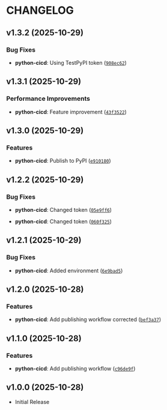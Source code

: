 # CHANGELOG

<!-- version list -->

## v1.3.2 (2025-10-29)

### Bug Fixes

- **python-cicd**: Using TestPyPI token
  ([`908ec62`](https://github.com/shubheshswain91/python-devops-cicd-project/commit/908ec62c0aa636432bb097563e49638e8ea46740))


## v1.3.1 (2025-10-29)

### Performance Improvements

- **python-cicd**: Feature improvement
  ([`43f3522`](https://github.com/shubheshswain91/python-devops-cicd-project/commit/43f3522987af1f1081110de9d3899f103c8cb890))


## v1.3.0 (2025-10-29)

### Features

- **python-cicd**: Publish to PyPI
  ([`e910180`](https://github.com/shubheshswain91/python-devops-cicd-project/commit/e910180505a5c8e710822c4a392bedc32f643e5c))


## v1.2.2 (2025-10-29)

### Bug Fixes

- **python-cicd**: Changed token
  ([`05e9ff6`](https://github.com/shubheshswain91/python-devops-cicd-project/commit/05e9ff6fadc8dad3e91c3a36d0f37923c055a13e))

- **python-cicd**: Changed token
  ([`060f325`](https://github.com/shubheshswain91/python-devops-cicd-project/commit/060f3257379bfee90d900991fd04e23796108f08))


## v1.2.1 (2025-10-29)

### Bug Fixes

- **python-cicd**: Added environment
  ([`6e9bad5`](https://github.com/shubheshswain91/python-devops-cicd-project/commit/6e9bad5425056743fa0bad3a3a463e9d1137ad20))


## v1.2.0 (2025-10-28)

### Features

- **python-cicd**: Add publishing workflow corrected
  ([`bef3a37`](https://github.com/shubheshswain91/python-devops-cicd-project/commit/bef3a371b4952cbce32d83e0e2b8fc5785fae0c1))


## v1.1.0 (2025-10-28)

### Features

- **python-cicd**: Add publishing workflow
  ([`c96de9f`](https://github.com/shubheshswain91/python-devops-cicd-project/commit/c96de9f6d11c1ffde704f64b1132b625a779bdc2))


## v1.0.0 (2025-10-28)

- Initial Release
